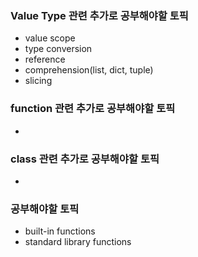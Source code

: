 ### Value Type 관련 추가로 공부해야할 토픽
* value scope
* type conversion
* reference
* comprehension(list, dict, tuple)
* slicing

### function 관련 추가로 공부해야할 토픽
* 

### class 관련 추가로 공부해야할 토픽
* 

### 공부해야할 토픽
* built-in functions
* standard library functions
